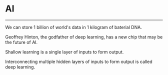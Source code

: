 # AI

---
We can store 1 billion of world's data in 1 kilogram of baterial DNA.

Geoffrey Hinton, the godfather of deep learning, has a new chip that may be the future of AI.

Shallow learning is a single layer of inputs to form output.

Interconnecting multiple hidden layers of inputs to form output is called deep learning.

